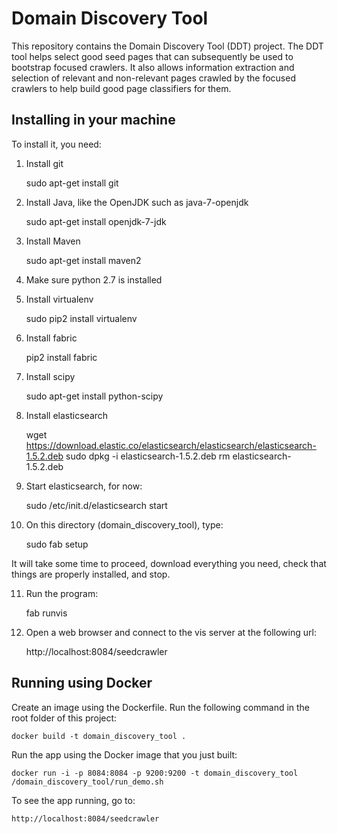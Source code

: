 # Domain Discovery Tool

This repository contains the Domain Discovery Tool (DDT) project. The DDT tool helps select good seed pages that can subsequently be used to bootstrap focused crawlers. It also allows information extraction and selection of relevant and non-relevant pages crawled by the focused crawlers to help build good page classifiers for them.

## Installing in your machine

To install it, you need:

1) Install git

    sudo apt-get install git

2) Install Java, like the OpenJDK such as java-7-openjdk

    sudo apt-get install openjdk-7-jdk

3) Install Maven

    sudo apt-get install maven2

4) Make sure python 2.7 is installed

5) Install virtualenv

    sudo pip2 install virtualenv

6) Install fabric

    pip2 install fabric

7) Install scipy

    sudo apt-get install python-scipy

8) Install elasticsearch

    wget https://download.elastic.co/elasticsearch/elasticsearch/elasticsearch-1.5.2.deb
    sudo dpkg -i elasticsearch-1.5.2.deb
    rm elasticsearch-1.5.2.deb

9) Start elasticsearch, for now:

    sudo /etc/init.d/elasticsearch start

10) On this directory (domain_discovery_tool), type:

    sudo fab setup

It will take some time to proceed, download everything you need, check that things are properly installed, and stop.

11) Run the program:

    fab runvis

12) Open a web browser and connect to the vis server at the following url:

    http://localhost:8084/seedcrawler


## Running using Docker

Create an image using the Dockerfile. Run the following command in the root folder of this project:

    docker build -t domain_discovery_tool .

Run the app using the Docker image that you just built:

    docker run -i -p 8084:8084 -p 9200:9200 -t domain_discovery_tool /domain_discovery_tool/run_demo.sh

To see the app running, go to:

    http://localhost:8084/seedcrawler

